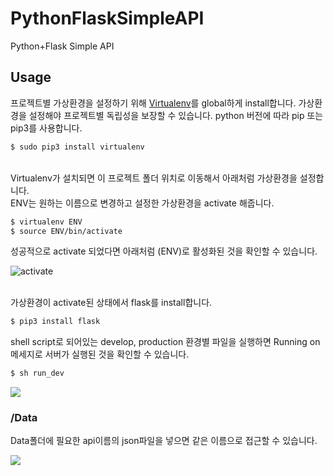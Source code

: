 # PythonFlaskSimpleAPI
Python+Flask Simple API

## Usage
프로젝트별 가상환경을 설정하기 위해 [Virtualenv](https://virtualenv.pypa.io/en/latest/)를 global하게 install합니다. 가상환경을 설정해야 프로젝트별 독립성을 보장할 수 있습니다. python 버전에 따라 pip 또는 pip3를 사용합니다.

```bash
$ sudo pip3 install virtualenv
```
\
Virtualenv가 설치되면 이 프로젝트 폴더 위치로 이동해서 아래처럼 가상환경을 설정합니다.\
ENV는 원하는 이름으로 변경하고 설정한 가상환경을 activate 해줍니다.

```bash
$ virtualenv ENV
$ source ENV/bin/activate
```
성공적으로 activate 되었다면 아래처럼 (ENV)로 활성화된 것을 확인할 수 있습니다.

![activate](https://postfiles.pstatic.net/MjAxODExMjFfMjU2/MDAxNTQyNzgzODY0MTMz.FHBEpzFhlJqpxu9Y6YJH1GBA6jMHB8hpmYG45GFG6q0g.tPNGmNb1uRiWRlEuVknOStRSqxU1FMpzgzTuE3gEvoMg.PNG.evanecen/image_1911722901542783810730.png?type=w773)

\
가상환경이 activate된 상태에서 flask를 install합니다.
```bash
$ pip3 install flask
```

shell script로 되어있는 develop, production 환경별 파일을 실행하면 Running on 메세지로 서버가 실행된 것을 확인할 수 있습니다.
```bash
$ sh run_dev
```
![](https://postfiles.pstatic.net/MjAxODExMjJfNTYg/MDAxNTQyODY0OTcwNzI5.8Td78IOVQxtdYLaNJJoicYHjCMwB7wFrrLVWgSjomuIg.Qeg7lTvKKwP63qW2YOj-E-EHsnQl0DbIZ-8-ioYov2Eg.PNG.evanecen/image_8436093021542864930128.png?type=w773)


### /Data
Data폴더에 필요한 api이름의 json파일을 넣으면 같은 이름으로 접근할 수 있습니다.

<img src=“https://user-images.githubusercontent.com/38330816/48916456-b9ebb380-eec5-11e8-9992-2c0739dfadb2.png” width=“400”>
